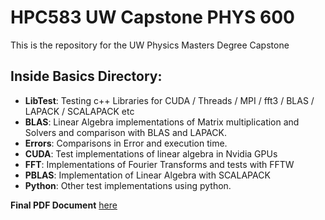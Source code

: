 # HPC583 UW Capstone PHYS 600
This is the repository for the UW Physics Masters Degree Capstone 

## Inside **Basics** Directory:

+ **LibTest**: Testing c++ Libraries for CUDA / Threads / MPI / fft3 / BLAS / LAPACK / SCALAPACK etc
+ **BLAS**: Linear Algebra implementations of Matrix multiplication and Solvers and comparison with BLAS and LAPACK. 
+ **Errors**: Comparisons in Error and execution time.
+ **CUDA**: Test implementations of linear algebra in Nvidia GPUs
+ **FFT**: Implementations of Fourier Transforms and tests with FFTW
+ **PBLAS**: Implementation of Linear Algebra with SCALAPACK
+ **Python**: Other test implementations using python.

**Final PDF Document** [here][link1]

[link1]: https://github.com/ulitoo/HPC583/blob/main/PHYS_600_High_Performance_Computing_Techniques_in_Theoretical_Physics.pdf